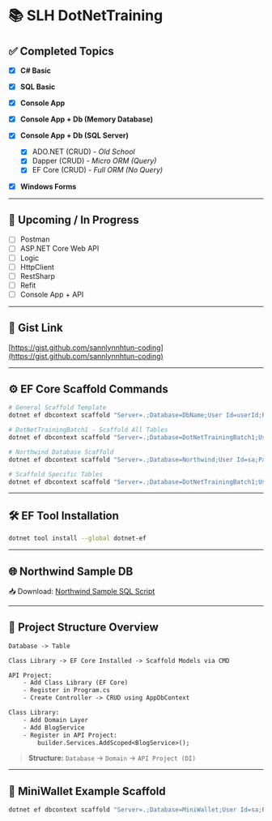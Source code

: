 # 📚 SLH DotNetTraining

## ✅ Completed Topics

* [x] **C# Basic**
* [x] **SQL Basic**
* [x] **Console App**
* [x] **Console App + Db (Memory Database)**
* [x] **Console App + Db (SQL Server)**

  * [x] ADO.NET (CRUD) - *Old School*
  * [x] Dapper (CRUD) - *Micro ORM (Query)*
  * [x] EF Core (CRUD) - *Full ORM (No Query)*
* [x] **Windows Forms**

---

## 🚧 Upcoming / In Progress

* [ ] Postman
* [ ] ASP.NET Core Web API
* [ ] Logic
* [ ] HttpClient
* [ ] RestSharp
* [ ] Refit
* [ ] Console App + API

---

## 🔗 Gist Link

[https://gist.github.com/sannlynnhtun-coding](https://gist.github.com/sannlynnhtun-coding)

---

## ⚙️ EF Core Scaffold Commands

```bash
# General Scaffold Template
dotnet ef dbcontext scaffold "Server=.;Database=DbName;User Id=userId;Password=password;TrustServerCertificate=True;" Microsoft.EntityFrameworkCore.SqlServer -o Models -c AppDbContext -t Tbl_Name -f

# DotNetTrainingBatch1 - Scaffold All Tables
dotnet ef dbcontext scaffold "Server=.;Database=DotNetTrainingBatch1;User Id=sa;Password=sasa@123;TrustServerCertificate=True;" Microsoft.EntityFrameworkCore.SqlServer -o Models -c AppDbContext -f

# Northwind Database Scaffold
dotnet ef dbcontext scaffold "Server=.;Database=Northwind;User Id=sa;Password=sasa@123;TrustServerCertificate=True;" Microsoft.EntityFrameworkCore.SqlServer -o NorthwindModels -c NorthwindAppDbContext -f

# Scaffold Specific Tables
dotnet ef dbcontext scaffold "Server=.;Database=DotNetTrainingBatch1;User Id=sa;Password=sasa@123;TrustServerCertificate=True;" Microsoft.EntityFrameworkCore.SqlServer -o AppDbContextModels -c AppDbContext -t Tbl_BlogDetail,Tbl_BlogHeader -f
```

---

## 🛠️ EF Tool Installation

```bash
dotnet tool install --global dotnet-ef
```

---

## 🌐 Northwind Sample DB

📥 Download:
[Northwind Sample SQL Script](https://github.com/microsoft/sql-server-samples/blob/master/samples/databases/northwind-pubs/instnwnd.sql)

---

## 🧱 Project Structure Overview

```txt
Database -> Table

Class Library -> EF Core Installed -> Scaffold Models via CMD

API Project:
	- Add Class Library (EF Core)
	- Register in Program.cs
	- Create Controller -> CRUD using AppDbContext

Class Library:
	- Add Domain Layer
	- Add BlogService
	- Register in API Project:
		builder.Services.AddScoped<BlogService>();
```

> **Structure:** `Database` → `Domain` → `API Project (DI)`

---

## 💼 MiniWallet Example Scaffold

```bash
dotnet ef dbcontext scaffold "Server=.;Database=MiniWallet;User Id=sa;Password=sasa@123;TrustServerCertificate=True;" Microsoft.EntityFrameworkCore.SqlServer -o AppDbContextModels -c AppDbContext -f
```
